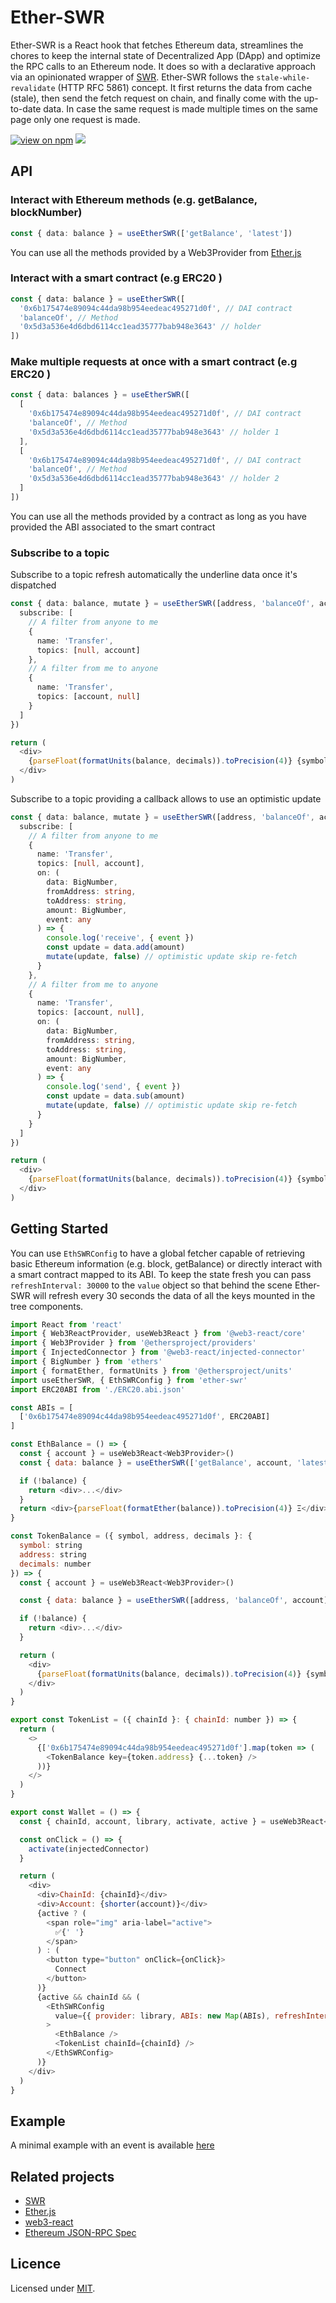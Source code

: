 # Ether-SWR

Ether-SWR is a React hook that fetches Ethereum data, streamlines the chores to keep the internal state of Decentralized App (DApp) and optimize the RPC calls to an Ethereum node. It does so with a declarative approach via an opinionated wrapper of [SWR](https://swr.vercel.app/).
Ether-SWR follows the `stale-while-revalidate` (HTTP RFC 5861) concept. It first returns the data from cache (stale), then send the fetch request on chain, and finally come with the up-to-date data.
In case the same request is made multiple times on the same page only one request is made.

[![view on npm](https://img.shields.io/npm/v/ether-swr.svg)](https://www.npmjs.org/package/ether-swr)
[![](https://github.com/aboutlo/ether-swr/workflows/ci/badge.svg)](https://github.com/aboutlo/ether-swr/actions?query=workflow%3Aci)

## API

### Interact with Ethereum methods (e.g. getBalance, blockNumber)

```typescript
const { data: balance } = useEtherSWR(['getBalance', 'latest'])
```

You can use all the methods provided by a Web3Provider from [Ether.js]()

### Interact with a smart contract (e.g ERC20 )

```typescript
const { data: balance } = useEtherSWR([
  '0x6b175474e89094c44da98b954eedeac495271d0f', // DAI contract
  'balanceOf', // Method
  '0x5d3a536e4d6dbd6114cc1ead35777bab948e3643' // holder
])
```

### Make multiple requests at once with a smart contract (e.g ERC20 )

```typescript
const { data: balances } = useEtherSWR([
  [
    '0x6b175474e89094c44da98b954eedeac495271d0f', // DAI contract
    'balanceOf', // Method
    '0x5d3a536e4d6dbd6114cc1ead35777bab948e3643' // holder 1
  ],
  [
    '0x6b175474e89094c44da98b954eedeac495271d0f', // DAI contract
    'balanceOf', // Method
    '0x5d3a536e4d6dbd6114cc1ead35777bab948e3643' // holder 2
  ]
])
```

You can use all the methods provided by a contract as long as you have provided the ABI associated to the smart contract

### Subscribe to a topic

Subscribe to a topic refresh automatically the underline data once it's dispatched

```typescript
const { data: balance, mutate } = useEtherSWR([address, 'balanceOf', account], {
  subscribe: [
    // A filter from anyone to me
    {
      name: 'Transfer',
      topics: [null, account]
    },
    // A filter from me to anyone
    {
      name: 'Transfer',
      topics: [account, null]
    }
  ]
})

return (
  <div>
    {parseFloat(formatUnits(balance, decimals)).toPrecision(4)} {symbol}
  </div>
)
```

Subscribe to a topic providing a callback allows to use an optimistic update

```typescript
const { data: balance, mutate } = useEtherSWR([address, 'balanceOf', account], {
  subscribe: [
    // A filter from anyone to me
    {
      name: 'Transfer',
      topics: [null, account],
      on: (
        data: BigNumber,
        fromAddress: string,
        toAddress: string,
        amount: BigNumber,
        event: any
      ) => {
        console.log('receive', { event })
        const update = data.add(amount)
        mutate(update, false) // optimistic update skip re-fetch
      }
    },
    // A filter from me to anyone
    {
      name: 'Transfer',
      topics: [account, null],
      on: (
        data: BigNumber,
        fromAddress: string,
        toAddress: string,
        amount: BigNumber,
        event: any
      ) => {
        console.log('send', { event })
        const update = data.sub(amount)
        mutate(update, false) // optimistic update skip re-fetch
      }
    }
  ]
})

return (
  <div>
    {parseFloat(formatUnits(balance, decimals)).toPrecision(4)} {symbol}
  </div>
)
```

## Getting Started

You can use `EthSWRConfig` to have a global fetcher capable of retrieving basic Ethereum information (e.g. block, getBalance)
or directly interact with a smart contract mapped to its ABI.
To keep the state fresh you can pass `refreshInterval: 30000` to the `value` object so that behind the scene Ether-SWR will refresh every 30 seconds the data of all the keys mounted in the tree components.

```js
import React from 'react'
import { Web3ReactProvider, useWeb3React } from '@web3-react/core'
import { Web3Provider } from '@ethersproject/providers'
import { InjectedConnector } from '@web3-react/injected-connector'
import { BigNumber } from 'ethers'
import { formatEther, formatUnits } from '@ethersproject/units'
import useEtherSWR, { EthSWRConfig } from 'ether-swr'
import ERC20ABI from './ERC20.abi.json'

const ABIs = [
  ['0x6b175474e89094c44da98b954eedeac495271d0f', ERC20ABI]
]

const EthBalance = () => {
  const { account } = useWeb3React<Web3Provider>()
  const { data: balance } = useEtherSWR(['getBalance', account, 'latest'])

  if (!balance) {
    return <div>...</div>
  }
  return <div>{parseFloat(formatEther(balance)).toPrecision(4)} Ξ</div>
}

const TokenBalance = ({ symbol, address, decimals }: {
  symbol: string
  address: string
  decimals: number
}) => {
  const { account } = useWeb3React<Web3Provider>()

  const { data: balance } = useEtherSWR([address, 'balanceOf', account])

  if (!balance) {
    return <div>...</div>
  }

  return (
    <div>
      {parseFloat(formatUnits(balance, decimals)).toPrecision(4)} {symbol}
    </div>
  )
}

export const TokenList = ({ chainId }: { chainId: number }) => {
  return (
    <>
      {['0x6b175474e89094c44da98b954eedeac495271d0f'].map(token => (
        <TokenBalance key={token.address} {...token} />
      ))}
    </>
  )
}

export const Wallet = () => {
  const { chainId, account, library, activate, active } = useWeb3React<Web3Provider>()

  const onClick = () => {
    activate(injectedConnector)
  }

  return (
    <div>
      <div>ChainId: {chainId}</div>
      <div>Account: {shorter(account)}</div>
      {active ? (
        <span role="img" aria-label="active">
          ✅{' '}
        </span>
      ) : (
        <button type="button" onClick={onClick}>
          Connect
        </button>
      )}
      {active && chainId && (
        <EthSWRConfig
          value={{ provider: library, ABIs: new Map(ABIs), refreshInterval: 30000 }}
        >
          <EthBalance />
          <TokenList chainId={chainId} />
        </EthSWRConfig>
      )}
    </div>
  )
}
```

## Example

A minimal example with an event is available [here](./examples)

## Related projects

- [SWR](https://swr.now.sh)
- [Ether.js](https://github.com/ethers-io/ethers.js)
- [web3-react](https://github.com/NoahZinsmeister/web3-react)
- [Ethereum JSON-RPC Spec](https://eth.wiki/json-rpc/API)

## Licence

Licensed under [MIT](./LICENSE).
